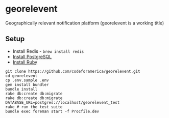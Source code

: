 georelevent
===========

Geographically relevant notification platform (georelevent is a working title)


## Setup

* Install Redis - `brew install redis`
* [Install PostgreSQL](https://github.com/codeforamerica/howto/blob/master/PostgreSQL.md)
* [Install Ruby](https://github.com/codeforamerica/howto/blob/master/Ruby.md)

```
git clone https://github.com/codeforamerica/georelevent.git
cd georelevent
cp .env.sample .env
gem install bundler
bundle install
rake db:create db:migrate
rake db:create db:migrate DATABASE_URL=postgres://localhost/georelevent_test
rake # run the test suite
bundle exec foreman start -f Procfile.dev
```
